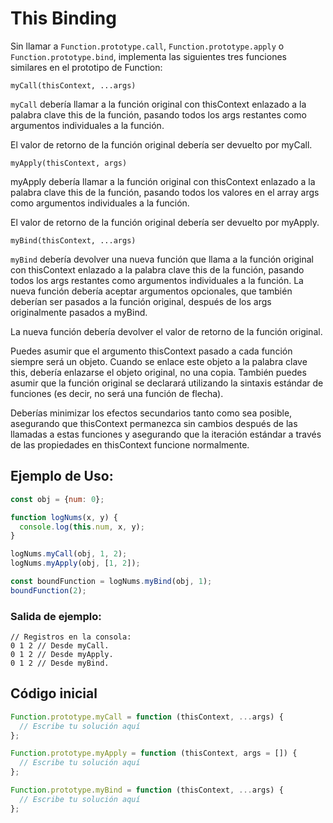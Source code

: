 # This Binding

Sin llamar a `Function.prototype.call`, `Function.prototype.apply` o `Function.prototype.bind`, implementa las siguientes tres funciones similares en el prototipo de Function:

```myCall(thisContext, ...args)```

`myCall` debería llamar a la función original con thisContext enlazado a la palabra clave this de la función, pasando todos los args restantes como argumentos individuales a la función.

El valor de retorno de la función original debería ser devuelto por myCall.

```myApply(thisContext, args)```

myApply debería llamar a la función original con thisContext enlazado a la palabra clave this de la función, pasando todos los valores en el array args como argumentos individuales a la función.

El valor de retorno de la función original debería ser devuelto por myApply.

```myBind(thisContext, ...args)```

`myBind` debería devolver una nueva función que llama a la función original con thisContext enlazado a la palabra clave this de la función, pasando todos los args restantes como argumentos individuales a la función. La nueva función debería aceptar argumentos opcionales, que también deberían ser pasados a la función original, después de los args originalmente pasados a myBind.

La nueva función debería devolver el valor de retorno de la función original.

Puedes asumir que el argumento thisContext pasado a cada función siempre será un objeto. Cuando se enlace este objeto a la palabra clave this, debería enlazarse el objeto original, no una copia. También puedes asumir que la función original se declarará utilizando la sintaxis estándar de funciones (es decir, no será una función de flecha).

Deberías minimizar los efectos secundarios tanto como sea posible, asegurando que thisContext permanezca sin cambios después de las llamadas a estas funciones y asegurando que la iteración estándar a través de las propiedades en thisContext funcione normalmente.

## Ejemplo de Uso:

```javascript
const obj = {num: 0};

function logNums(x, y) {
  console.log(this.num, x, y);
}

logNums.myCall(obj, 1, 2);
logNums.myApply(obj, [1, 2]);

const boundFunction = logNums.myBind(obj, 1);
boundFunction(2);
```

### Salida de ejemplo:

```
// Registros en la consola:
0 1 2 // Desde myCall.
0 1 2 // Desde myApply.
0 1 2 // Desde myBind.
```

## Código inicial

```js
Function.prototype.myCall = function (thisContext, ...args) {
  // Escribe tu solución aquí
};

Function.prototype.myApply = function (thisContext, args = []) {
  // Escribe tu solución aquí
};

Function.prototype.myBind = function (thisContext, ...args) {
  // Escribe tu solución aquí
};

```